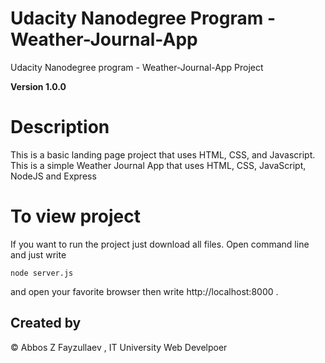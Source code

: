 # Udacity Nanodegree Program - Weather-Journal-App

Udacity Nanodegree program - Weather-Journal-App Project

**Version 1.0.0**

# Description

This is a basic landing page project that uses HTML, CSS, and Javascript.
This is a simple Weather Journal App that uses HTML, CSS, JavaScript, NodeJS and Express

# To view project

If you want to run the project just download all files. Open command line and just write

```shell script
node server.js
```

and open your favorite browser then write http://localhost:8000 .

## Created by

© Abbos Z Fayzullaev , IT University Web Develpoer
